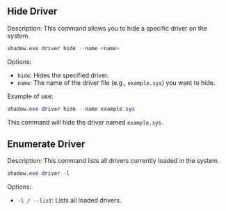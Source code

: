 ## Hide Driver

Description:
This command allows you to hide a specific driver on the system.

```powershell
shadow.exe driver hide --name <name>
```
Options:
* `hide`: Hides the specified driver.
* `name`: The name of the driver file (e.g., `example.sys`) you want to hide.

Example of use:

```powershell
shadow.exe driver hide --name example.sys
```

This command will hide the driver named `example.sys`.

## Enumerate Driver

Description:
This command lists all drivers currently loaded in the system.

```powershell
shadow.exe driver -l
```
Options:
* `-l / --list`: Lists all loaded drivers.


